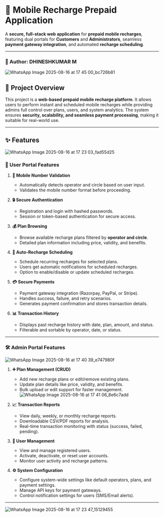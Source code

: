 # 📱 Mobile Recharge Prepaid Application

A **secure, full-stack web application** for **prepaid mobile recharges**, featuring dual portals for **Customers** and **Administrators**, seamless **payment gateway integration**, and automated **recharge scheduling**.

---
### 👤 Author: DHINESHKUMAR M

![WhatsApp Image 2025-08-16 at 17 45 00_bc726b81](https://github.com/user-attachments/assets/d10c01a7-8cb6-4ec3-b993-65cdc3997681)


## 🚀 Project Overview

This project is a **web-based prepaid mobile recharge platform**. It allows users to perform instant and scheduled mobile recharges while providing admins full control over plans, users, and system analytics. The system ensures **security, scalability, and seamless payment processing**, making it suitable for real-world use.

---

## ✨ Features

![WhatsApp Image 2025-08-16 at 17 23 03_fad55d25](https://github.com/user-attachments/assets/cdfb2fdb-006d-406f-bc79-f097cc1709ab)


### 👤 User Portal Features

1. **📱 Mobile Number Validation**
   - Automatically detects operator and circle based on user input.
   - Validates the mobile number format before proceeding.

2. **🔒 Secure Authentication**
   - Registration and login with hashed passwords.
   - Session or token-based authentication for secure access.

3. **💰 Plan Browsing**
   - Browse available recharge plans filtered by **operator and circle**.
   - Detailed plan information including price, validity, and benefits.

4. **🔄 Auto-Recharge Scheduling**
   - Schedule recurring recharges for selected plans.
   - Users get automatic notifications for scheduled recharges.
   - Option to enable/disable or update scheduled recharges.

5. **💳 Secure Payments**
   - Payment gateway integration (Razorpay, PayPal, or Stripe).
   - Handles success, failure, and retry scenarios.
   - Generates payment confirmation and stores transaction details.

6. **📊 Transaction History**
   - Displays past recharge history with date, plan, amount, and status.
   - Filterable and sortable by operator, date, or status.

---

### 🛠 Admin Portal Features

![WhatsApp Image 2025-08-16 at 17 40 39_e747980f](https://github.com/user-attachments/assets/4c3b219f-f9e5-463a-9368-6937c5dc6a98)


1. **➕ Plan Management (CRUD)**
   - Add new recharge plans or edit/remove existing plans.
   - Update plan details like price, validity, and benefits.
   - Bulk upload or edit support for faster management.
![WhatsApp Image 2025-08-16 at 17 41 06_8e6c7add](https://github.com/user-attachments/assets/0c91ae14-f8b0-4b08-ae52-7a549b2b89bd)

2. **📈 Transaction Reports**
   - View daily, weekly, or monthly recharge reports.
   - Downloadable CSV/PDF reports for analysis.
   - Real-time transaction monitoring with status (success, failed, pending).

3. **👥 User Management**
   - View and manage registered users.
   - Activate, deactivate, or reset user accounts.
   - Monitor user activity and recharge patterns.

4. **⚙ System Configuration**
   - Configure system-wide settings like default operators, plans, and payment settings.
   - Manage API keys for payment gateways.
   - Control notification settings for users (SMS/Email alerts).

---

![WhatsApp Image 2025-08-16 at 17 23 47_15129455](https://github.com/user-attachments/assets/d138def6-a248-4162-8de8-e37d7750ae85)
